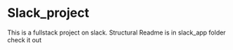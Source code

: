 # Slack_project
This is a fullstack project on slack.
Structural Readme is in slack_app folder check it out
